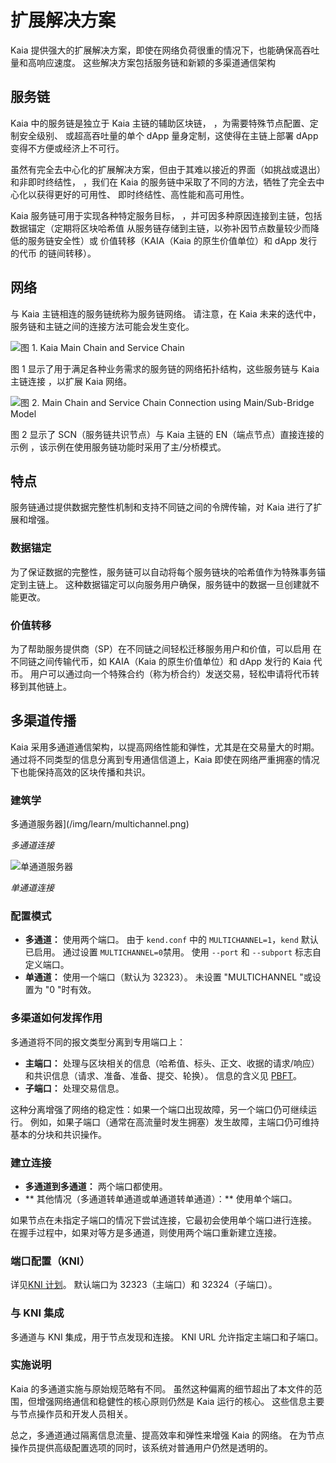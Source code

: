 # 扩展解决方案

Kaia 提供强大的扩展解决方案，即使在网络负荷很重的情况下，也能确保高吞吐量和高响应速度。 这些解决方案包括服务链和新颖的多渠道通信架构

## 服务链<a id="service-chain"></a>

Kaia 中的服务链是独立于 Kaia 主链的辅助区块链，
，为需要特殊节点配置、定制安全级别、
或超高吞吐量的单个 dApp 量身定制，这使得在主链上部署 dApp 变得不方便或经济上不可行。

虽然有完全去中心化的扩展解决方案，但由于其难以接近的界面（如挑战或退出）和非即时终结性，
，我们在 Kaia 的服务链中采取了不同的方法，牺牲了完全去中心化以获得更好的可用性、
即时终结性、高性能和高可用性。

Kaia 服务链可用于实现各种特定服务目标，
，并可因多种原因连接到主链，包括数据锚定（定期将区块哈希值
从服务链存储到主链，以弥补因节点数量较少而降低的服务链安全性）或
价值转移（KAIA（Kaia 的原生价值单位）和 dApp 发行的代币
的链间转移）。

## 网络<a id="network"></a>

与 Kaia 主链相连的服务链统称为服务链网络。
请注意，在 Kaia 未来的迭代中，服务链和主链之间的连接方法可能会发生变化。

![图 1. Kaia Main Chain and Service Chain](/img/learn/mainchain_servicechain.png)

图 1 显示了用于满足各种业务需求的服务链的网络拓扑结构，这些服务链与 Kaia 主链连接
，以扩展 Kaia 网络。

![图 2. Main Chain and Service Chain Connection using Main/Sub-Bridge Model](/img/learn/sc_connection.png)

图 2 显示了 SCN（服务链共识节点）与 Kaia 主链的 EN（端点节点）直接连接的示例
，该示例在使用服务链功能时采用了主/分桥模式。

## 特点<a id="features"></a>

服务链通过提供数据完整性机制和支持不同链之间的令牌传输，对 Kaia 进行了扩展和增强。

### 数据锚定<a id="data-anchoring"></a>

为了保证数据的完整性，服务链可以自动将每个服务链块的哈希值作为特殊事务锚定到主链上。
这种数据锚定可以向服务用户确保，服务链中的数据一旦创建就不能更改。

### 价值转移<a id="value-transfer"></a>

为了帮助服务提供商（SP）在不同链之间轻松迁移服务用户和价值，可以启用
在不同链之间传输代币，如 KAIA（Kaia 的原生价值单位）和 dApp 发行的 Kaia 代币。
用户可以通过向一个特殊合约（称为桥合约）发送交易，轻松申请将代币转移到其他链上。

## 多渠道传播

Kaia 采用多通道通信架构，以提高网络性能和弹性，尤其是在交易量大的时期。 通过将不同类型的信息分离到专用通信信道上，Kaia 即使在网络严重拥塞的情况下也能保持高效的区块传播和共识。

### 建筑学

多通道服务器](/img/learn/multichannel.png)

_多通道连接_

![单通道服务器](/img/learn/singlechannel.png)

_单通道连接_

### 配置模式

- **多通道：** 使用两个端口。 由于 `kend.conf` 中的 `MULTICHANNEL=1`，`kend` 默认已启用。 通过设置 `MULTICHANNEL=0`禁用。 使用 `--port` 和 `--subport` 标志自定义端口。
- **单通道：** 使用一个端口（默认为 32323）。 未设置 "MULTICHANNEL "或设置为 "0 "时有效。

### 多渠道如何发挥作用

多通道将不同的报文类型分离到专用端口上：

- **主端口：** 处理与区块相关的信息（哈希值、标头、正文、收据的请求/响应）和共识信息（请求、准备、准备、提交、轮换）。 信息的含义见 [PBFT](./consensus-mechanism.md#pbft-practical-byzantine-fault-tolerance)。
- **子端口：** 处理交易信息。

这种分离增强了网络的稳定性：如果一个端口出现故障，另一个端口仍可继续运行。 例如，如果子端口（通常在高流量时发生拥塞）发生故障，主端口仍可维持基本的分块和共识操作。

### 建立连接

- **多通道到多通道：** 两个端口都使用。
- \*\* 其他情况（多通道转单通道或单通道转单通道）：\*\* 使用单个端口。

如果节点在未指定子端口的情况下尝试连接，它最初会使用单个端口进行连接。 在握手过程中，如果对等方是多通道，则使用两个端口重新建立连接。

### 端口配置（KNI）

详见[KNI 计划](./kni.md)。 默认端口为 32323（主端口）和 32324（子端口）。

### 与 KNI 集成

多通道与 KNI 集成，用于节点发现和连接。 KNI URL 允许指定主端口和子端口。

### 实施说明

Kaia 的多通道实施与原始规范略有不同。 虽然这种偏离的细节超出了本文件的范围，但增强网络通信和稳健性的核心原则仍然是 Kaia 运行的核心。 这些信息主要与节点操作员和开发人员相关。

总之，多通道通过隔离信息流量、提高效率和弹性来增强 Kaia 的网络。 在为节点操作员提供高级配置选项的同时，该系统对普通用户仍然是透明的。
